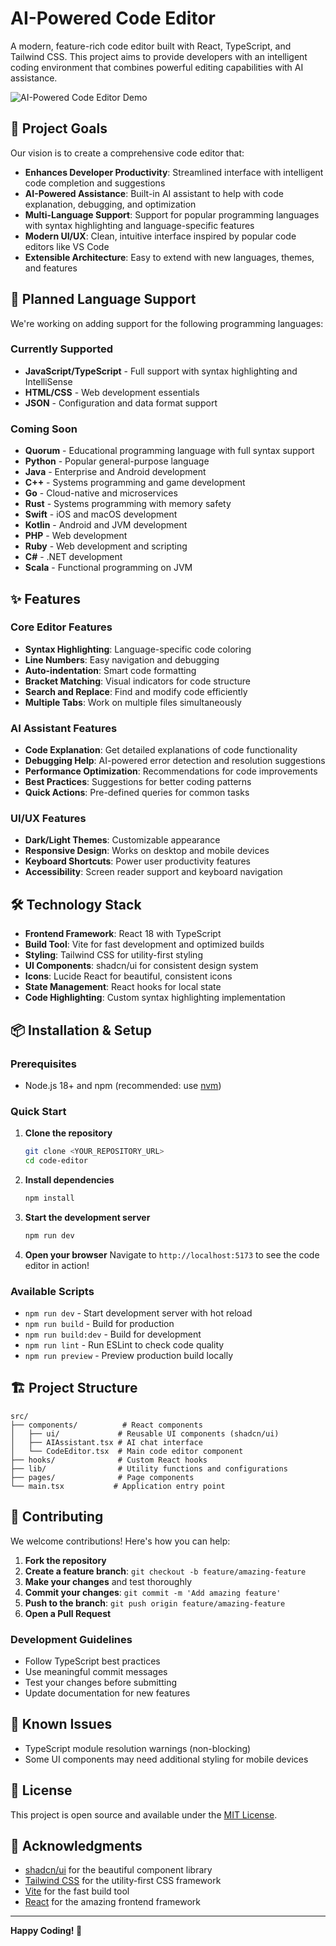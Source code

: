 # AI-Powered Code Editor

A modern, feature-rich code editor built with React, TypeScript, and Tailwind CSS. This project aims to provide developers with an intelligent coding environment that combines powerful editing capabilities with AI assistance.

![AI-Powered Code Editor Demo](https://github.com/user-attachments/assets/7502aa4a-9f2c-40ef-a1ee-34a15201b1c4)

## 🎯 Project Goals

Our vision is to create a comprehensive code editor that:

- **Enhances Developer Productivity**: Streamlined interface with intelligent code completion and suggestions
- **AI-Powered Assistance**: Built-in AI assistant to help with code explanation, debugging, and optimization
- **Multi-Language Support**: Support for popular programming languages with syntax highlighting and language-specific features
- **Modern UI/UX**: Clean, intuitive interface inspired by popular code editors like VS Code
- **Extensible Architecture**: Easy to extend with new languages, themes, and features

## 🚀 Planned Language Support

We're working on adding support for the following programming languages:

### Currently Supported
- **JavaScript/TypeScript** - Full support with syntax highlighting and IntelliSense
- **HTML/CSS** - Web development essentials
- **JSON** - Configuration and data format support

### Coming Soon
- **Quorum** - Educational programming language with full syntax support
- **Python** - Popular general-purpose language
- **Java** - Enterprise and Android development
- **C++** - Systems programming and game development
- **Go** - Cloud-native and microservices
- **Rust** - Systems programming with memory safety
- **Swift** - iOS and macOS development
- **Kotlin** - Android and JVM development
- **PHP** - Web development
- **Ruby** - Web development and scripting
- **C#** - .NET development
- **Scala** - Functional programming on JVM

## ✨ Features

### Core Editor Features
- **Syntax Highlighting**: Language-specific code coloring
- **Line Numbers**: Easy navigation and debugging
- **Auto-indentation**: Smart code formatting
- **Bracket Matching**: Visual indicators for code structure
- **Search and Replace**: Find and modify code efficiently
- **Multiple Tabs**: Work on multiple files simultaneously

### AI Assistant Features
- **Code Explanation**: Get detailed explanations of code functionality
- **Debugging Help**: AI-powered error detection and resolution suggestions
- **Performance Optimization**: Recommendations for code improvements
- **Best Practices**: Suggestions for better coding patterns
- **Quick Actions**: Pre-defined queries for common tasks

### UI/UX Features
- **Dark/Light Themes**: Customizable appearance
- **Responsive Design**: Works on desktop and mobile devices
- **Keyboard Shortcuts**: Power user productivity features
- **Accessibility**: Screen reader support and keyboard navigation

## 🛠️ Technology Stack

- **Frontend Framework**: React 18 with TypeScript
- **Build Tool**: Vite for fast development and optimized builds
- **Styling**: Tailwind CSS for utility-first styling
- **UI Components**: shadcn/ui for consistent design system
- **Icons**: Lucide React for beautiful, consistent icons
- **State Management**: React hooks for local state
- **Code Highlighting**: Custom syntax highlighting implementation

## 📦 Installation & Setup

### Prerequisites
- Node.js 18+ and npm (recommended: use [nvm](https://github.com/nvm-sh/nvm#installing-and-updating))

### Quick Start

1. **Clone the repository**
   ```bash
   git clone <YOUR_REPOSITORY_URL>
   cd code-editor
   ```

2. **Install dependencies**
   ```bash
   npm install
   ```

3. **Start the development server**
   ```bash
   npm run dev
   ```

4. **Open your browser**
   Navigate to `http://localhost:5173` to see the code editor in action!

### Available Scripts

- `npm run dev` - Start development server with hot reload
- `npm run build` - Build for production
- `npm run build:dev` - Build for development
- `npm run lint` - Run ESLint to check code quality
- `npm run preview` - Preview production build locally

## 🏗️ Project Structure

```
src/
├── components/          # React components
│   ├── ui/             # Reusable UI components (shadcn/ui)
│   ├── AIAssistant.tsx # AI chat interface
│   └── CodeEditor.tsx  # Main code editor component
├── hooks/              # Custom React hooks
├── lib/                # Utility functions and configurations
├── pages/              # Page components
└── main.tsx           # Application entry point
```

## 🤝 Contributing

We welcome contributions! Here's how you can help:

1. **Fork the repository**
2. **Create a feature branch**: `git checkout -b feature/amazing-feature`
3. **Make your changes** and test thoroughly
4. **Commit your changes**: `git commit -m 'Add amazing feature'`
5. **Push to the branch**: `git push origin feature/amazing-feature`
6. **Open a Pull Request**

### Development Guidelines
- Follow TypeScript best practices
- Use meaningful commit messages
- Test your changes before submitting
- Update documentation for new features

## 🐛 Known Issues

- TypeScript module resolution warnings (non-blocking)
- Some UI components may need additional styling for mobile devices

## 📝 License

This project is open source and available under the [MIT License](LICENSE).

## 🙏 Acknowledgments

- [shadcn/ui](https://ui.shadcn.com/) for the beautiful component library
- [Tailwind CSS](https://tailwindcss.com/) for the utility-first CSS framework
- [Vite](https://vitejs.dev/) for the fast build tool
- [React](https://reactjs.org/) for the amazing frontend framework

---

**Happy Coding! 🚀**

